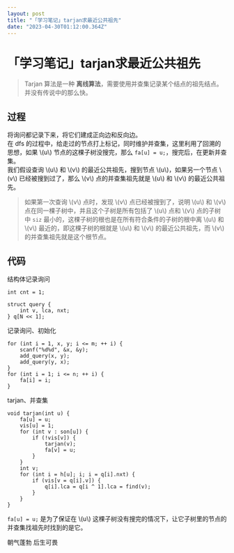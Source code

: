 ```yaml
---
layout: post
title: "「学习笔记」tarjan求最近公共祖先"
date: "2023-04-30T01:12:00.364Z"
---
```

「学习笔记」tarjan求最近公共祖先
===================

> Tarjan 算法是一种 **离线算法**，需要使用并查集记录某个结点的祖先结点。  
> 并没有传说中的那么快。

过程
--

将询问都记录下来，将它们建成正向边和反向边。  
在 dfs 的过程中，给走过的节点打上标记，同时维护并查集，这里利用了回溯的思想，如果 \\(u\\) 节点的这棵子树没搜完，那么 `fa[u] = u;`，搜完后，在更新并查集。  
我们假设查询 \\(u\\) 和 \\(v\\) 的最近公共祖先，搜到节点 \\(u\\)，如果另一个节点 \\(v\\) 已经被搜到过了，那么 \\(v\\) 点的并查集祖先就是 \\(u\\) 和 \\(v\\) 的最近公共祖先。

> 如果第一次查询 \\(v\\) 点时，发现 \\(v\\) 点已经被搜到了，说明 \\(u\\) 和 \\(v\\) 点在同一棵子树中，并且这个子树是所有包括了 \\(u\\) 点和 \\(v\\) 点的子树中 `siz` 最小的，这棵子树的根也是在所有符合条件的子树的根中离 \\(u\\) 和 \\(v\\) 最近的，即这棵子树的根就是 \\(u\\) 和 \\(v\\) 的最近公共祖先，而 \\(v\\) 的并查集祖先就是这个根节点。

代码
--

结构体记录询问

    int cnt = 1;
    
    struct query {
    	int v, lca, nxt;
    } q[N << 1];
    

记录询问、初始化

    for (int i = 1, x, y; i <= m; ++ i) {
    	scanf("%d%d", &x, &y);
    	add_query(x, y);
    	add_query(y, x);
    }
    for (int i = 1; i <= n; ++ i) {
    	fa[i] = i;
    }
    

tarjan、并查集

    void tarjan(int u) {
    	fa[u] = u;
    	vis[u] = 1;
    	for (int v : son[u]) {
    		if (!vis[v]) {
    			tarjan(v);
    			fa[v] = u;
    		}
    	}
    	int v;
    	for (int i = h[u]; i; i = q[i].nxt) {
    		if (vis[v = q[i].v]) {
    			q[i].lca = q[i ^ 1].lca = find(v);
    		}
    	}
    }
    

`fa[u] = u;` 是为了保证在 \\(u\\) 这棵子树没有搜完的情况下，让它子树里的节点的并查集找祖先时找到的是它。

朝气蓬勃 后生可畏